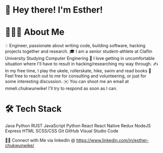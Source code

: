 # 👋  Hey there! I'm Esther!

# 👨🏻‍💻  About Me

💡  Engineer, passionate about writing code, building software, hacking projects together and research.
🎓  I am a senior student-athlete at Claflin University Studying Computer Enginering 
🌱  I love getting in uncomfortable situation where I'll have to result in hacking/researching my way through.
✍️  In my free time, I play the ukele, rollerskate, hike, swim and read books
💬  Feel free to reach out to me for consulting and volunteering, or just for some interesting discussion.
✉️  You can shoot me an email at mmeli.chukwunwike! I'll try to respond as soon as I can.

# 🛠  Tech Stack
Java Python RUST JavaScript  Python  React  React Native  Redux  NodeJS  Express  HTML  SCSS/CSS  Git  GitHub  Visual Studio Code 

🤝🏻  Connect with Me via linkedIn @ https://www.linkedin.com/in/esther-chukwunwike/
